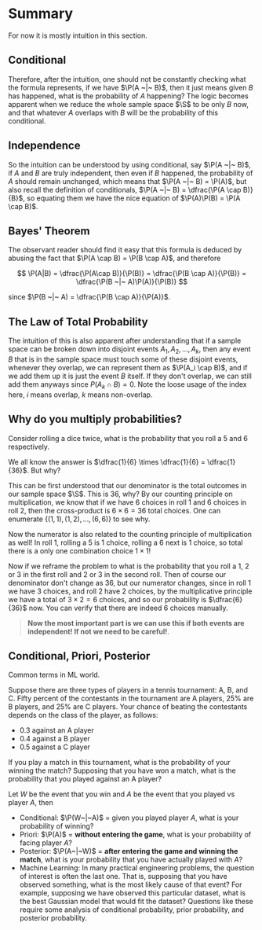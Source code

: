 # Summary

For now it is mostly intuition in this section.

## Conditional

Therefore, after the intuition, one should not be constantly checking
what the formula represents, if we have $\P(A ~|~ B)$, then it just
means given $B$ has happened, what is the probability of $A$ happening?
The logic becomes apparent when we reduce the whole sample space $\S$ to
be only $B$ now, and that whatever $A$ overlaps with $B$ will be the
probability of this conditional.

## Independence

So the intuition can be understood by using conditional, say
$\P(A ~|~ B)$, if $A$ and $B$ are truly independent, then even if $B$
happened, the probability of $A$ should remain unchanged, which means
that $\P(A ~|~ B) = \P(A)$, but also recall the definition of
conditionals, $\P(A ~|~ B) = \dfrac{\P(A \cap B)}{B}$, so equating them
we have the nice equation of $\P(A)\P(B) = \P(A \cap B)$.

## Bayes\' Theorem

The observant reader should find it easy that this formula is deduced by
abusing the fact that $\P(A \cap B) = \P(B \cap A)$, and therefore

$$
\P(A|B) = \dfrac{\P(A\cap B)}{\P(B)} = \dfrac{\P(B \cap A)}{\P(B)} = \dfrac{\P(B ~|~ A)\P(A)}{\P(B)}
$$

since $\P(B ~|~ A) = \dfrac{\P(B \cap A)}{\P(A)}$.

## The Law of Total Probability

The intuition of this is also apparent after understanding that if a
sample space can be broken down into disjoint events
$A_1, A_2, \ldots, A_k$, then any event $B$ that is in the sample space
must touch some of these disjoint events, whenever they overlap, we can
represent them as $\P(A_i \cap B)$, and if we add them up it is just the
event $B$ itself. If they don\'t overlap, we can still add them anyways
since $P(A_k \cap B) = 0$. Note the loose usage of the index here, $i$
means overlap, $k$ means non-overlap.

## Why do you multiply probabilities?

Consider rolling a dice twice, what is the probability that you roll a 5
and 6 respectively.

We all know the answer is
$\dfrac{1}{6} \times \dfrac{1}{6} = \dfrac{1}{36}$. But why?

This can be first understood that our denominator is the total outcomes
in our sample space $\S$. This is $36$, why? By our counting principle
on multiplication, we know that if we have $6$ choices in roll $1$ and
$6$ choices in roll 2, then the cross-product is $6 \times 6 = 36$ total
choices. One can enumerate $\{(1,1), (1,2), \ldots, (6,6)\}$ to see why.

Now the numerator is also related to the counting principle of
multiplication as well! In roll 1, rolling a 5 is 1 choice, rolling a 6
next is 1 choice, so total there is a only one combination choice
$1 \times 1$!

Now if we reframe the problem to what is the probability that you roll a
1, 2 or 3 in the first roll and 2 or 3 in the second roll. Then of
course our denominator don\'t change as $36$, but our numerator changes,
since in roll 1 we have 3 choices, and roll 2 have 2 choices, by the
multiplicative principle we have a total of $3 \times 2 = 6$ choices,
and so our probability is $\dfrac{6}{36}$ now. You can verify that there
are indeed $6$ choices manually.

> **Now the most important part is we can use this if both events are
> independent! If not we need to be careful!**.

## Conditional, Priori, Posterior

Common terms in ML world.

Suppose there are three types of players in a tennis tournament: A, B,
and C. Fifty percent of the contestants in the tournament are A players,
25% are B players, and 25% are C players. Your chance of beating the
contestants depends on the class of the player, as follows:

-   0.3 against an A player
-   0.4 against a B player
-   0.5 against a C player

If you play a match in this tournament, what is the probability of your
winning the match? Supposing that you have won a match, what is the
probability that you played against an A player?

Let $W$ be the event that you win and $A$ be the event that you played
vs player $A$, then

-   Conditional: $\P(W~|~A)$ = given you played player $A$, what is your
    probability of winning?
-   Priori: $\P(A)$ = **without entering the game**, what is your
    probability of facing player $A$?
-   Posterior: $\P(A~|~W)$ = **after entering the game and winning the
    match**, what is your probability that you have actually played with
    $A$?
-   Machine Learning: In many practical engineering problems, the
    question of interest is often the last one. That is, supposing that
    you have observed something, what is the most likely cause of that
    event? For example, supposing we have observed this particular
    dataset, what is the best Gaussian model that would fit the dataset?
    Questions like these require some analysis of conditional
    probability, prior probability, and posterior probability.

